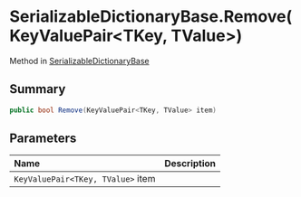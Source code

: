 # SerializableDictionaryBase.Remove(KeyValuePair<TKey, TValue>)

Method in [SerializableDictionaryBase](/docs/api/csharp/yarn.unity.serializabledictionarybase-2.md)

## Summary



```csharp
public bool Remove(KeyValuePair<TKey, TValue> item)
```

## Parameters

|Name|Description|
|:---|:---|
|`KeyValuePair<TKey, TValue>` item||

